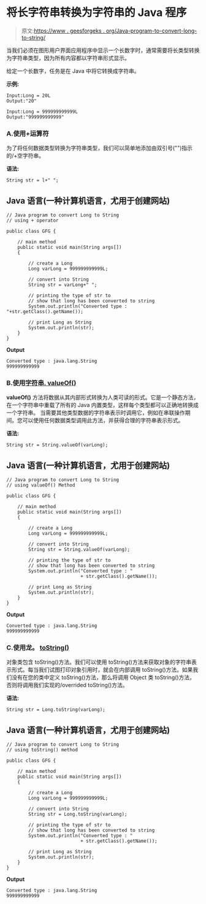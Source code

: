 # 将长字符串转换为字符串的 Java 程序

> 原文:[https://www . geesforgeks . org/Java-program-to-convert-long-to-string/](https://www.geeksforgeeks.org/java-program-to-convert-long-to-string/)

当我们必须在图形用户界面应用程序中显示一个长数字时，通常需要将长类型转换为字符串类型，因为所有内容都以字符串形式显示。

给定一个长数字，任务是在 Java 中将它转换成字符串。

**示例:**

```
Input:Long = 20L
Output:"20"

Input:Long = 999999999999L
Output:"999999999999"
```

### A.使用+运算符

为了将任何数据类型转换为字符串类型，我们可以简单地添加由双引号("")指示的/+空字符串。

**语法:**

```
String str = l+" ";
```

## Java 语言(一种计算机语言，尤用于创建网站)

```
// Java program to convert Long to String 
// using + operator

public class GFG { 

    // main method 
    public static void main(String args[]) 
    { 

        // create a Long 
        Long varLong = 999999999999L; 

        // convert into String
        String str = varLong+" ";

        // printing the type of str to
        // show that long has been converted to string
        System.out.println("Converted type : "+str.getClass().getName());

        // print Long as String 
        System.out.println(str); 
    } 
}
```

**Output**

```
Converted type : java.lang.String
999999999999
```

### B.使用[字符串. valueOf()](https://www.geeksforgeeks.org/data-conversion-using-valueof-method-java/)

**valueOf()** 方法将数据从其内部形式转换为人类可读的形式。它是一个静态方法，在一个字符串中重载了所有的 Java 内置类型，这样每个类型都可以正确地转换成一个字符串。
当需要其他类型数据的字符串表示时调用它，例如在串联操作期间。您可以使用任何数据类型调用此方法，并获得合理的字符串表示形式。

**语法:**

```
String str = String.valueOf(varLong);
```

## Java 语言(一种计算机语言，尤用于创建网站)

```
// Java program to convert Long to String
// using valueOf() Method

public class GFG {

    // main method
    public static void main(String args[])
    {

        // create a Long
        Long varLong = 999999999999L;

        // convert into String
        String str = String.valueOf(varLong);

        // printing the type of str to
        // show that long has been converted to string
        System.out.println("Converted type : "
                           + str.getClass().getName());

        // print Long as String
        System.out.println(str);
    }
}
```

**Output**

```
Converted type : java.lang.String
999999999999
```

### C.使用龙。 [toString()](https://www.geeksforgeeks.org/object-tostring-method-in-java/)

对象类包含 toString()方法。我们可以使用 toString()方法来获取对象的字符串表示形式。每当我们试图打印对象引用时，就会在内部调用 toString()方法。如果我们没有在您的类中定义 toString()方法，那么将调用 Object 类 toString()方法，否则将调用我们实现的/overrided toString()方法。

**语法:**

```
String str = Long.toString(varLong);
```

## Java 语言(一种计算机语言，尤用于创建网站)

```
// Java program to convert Long to String 
// using toString() method

public class GFG { 

    // main method 
    public static void main(String args[]) 
    { 

        // create a Long 
        Long varLong = 999999999999L; 

        // convert into String
        String str = Long.toString(varLong); 

        // printing the type of str to
        // show that long has been converted to string
        System.out.println("Converted type : "
                           + str.getClass().getName());

        // print Long as String 
        System.out.println(str); 
    } 
}
```

**Output**

```
Converted type : java.lang.String
999999999999
```